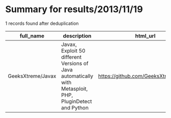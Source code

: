 
# Summary for results/2013/11/19
    
1 records found after deduplication

| full_name | description | html_url | matched_list | matched_count | pushed_at | size | stargazers_count | language | forks_count |
|-------------------|----------------------------------------------------------------------------------------------------------|--------------------------------------|----------------|-----------------|---------------------------|--------|--------------------|------------|---------------|
| GeeksXtreme/Javax | Javax, Exploit 50 different Versions of Java automatically with Metasploit, PHP, PluginDetect and Python | https://github.com/GeeksXtreme/Javax | ['exploit'] | 1 | 2013-11-19 22:53:16+00:00 | 128 | 0 | Python | 3 |
